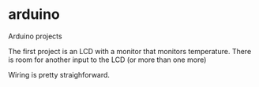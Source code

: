 # arduino
Arduino projects


The first project is an LCD with a monitor that monitors temperature.  There is room for another input to the LCD (or more than one more)

Wiring is pretty straighforward.
